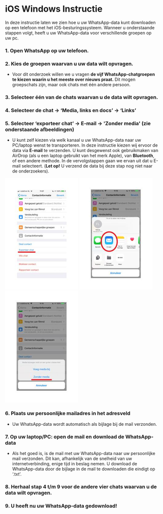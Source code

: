 
# iOS Windows Instructie
In deze instructie laten we zien hoe u uw WhatsApp-data kunt downloaden op een telefoon met het iOS-besturingssysteem. Wanneer u onderstaande stappen volgt, heeft u uw WhatsApp-data voor verschillende groepen op uw pc.

### 1. Open WhatsApp op uw telefoon.

### 2. Kies de groepen waarvan u uw data wilt opvragen.

 - Voor dit onderzoek willen we u vragen **de vijf WhatsApp-chatgroepen te kiezen waarin u het meeste over nieuws praat.** Dit mogen groepschats zijn, maar ook chats met één andere persoon.

### 3. Selecteer één van de chats waarvan u de data wilt opvragen.

### 4. Selecteer de chat → ‘Media, links en docs’ → ‘Links’ 

### 5. Selecteer ‘exporteer chat’ -> E-mail -> 'Zonder media' (zie onderstaande afbeeldingen)

- U kunt zelf kiezen via welk kanaal u uw WhatsApp-data naar uw PC/laptop wenst te transporteren. In deze instructie kiezen wij ervoor de data via **E-mail** te verzenden. U kunt desgewenst ook gebruikmaken van AirDrop (als u een laptop gebruikt van het merk Apple), van **Bluetooth**, of een andere methode. In de vervolgstappen gaan we ervan uit dat u E-mail selecteert. (**Let op!** U verzend de data bij deze stap nog niet naar de onderzoekers).

![1](iOS1.jpg)
![2](iOS2.jpg)
![3](iOS3.jpg)

### 6. Plaats uw persoonlijke mailadres in het adresveld

- Uw WhatsApp-data wordt automatisch als bijlage bij de mail verzonden.

### 7. Op uw laptop/PC: open de mail en download de WhatsApp-data

- Als het goed is, is de mail met uw WhatsApp-data naar uw persoonlijke mail verzonden. Dit kan, afhankelijk van de snelheid van uw internetverbinding, enige tijd in beslag nemen. U download de WhatsApp-data door de bijlage in de mail te downloaden die eindigt op ‘.txt’.

### 8. Herhaal stap 4 t/m 9 voor de andere vier chats waarvan u de data wilt opvragen.

### 9. U heeft nu uw WhatsApp-data gedownload!
